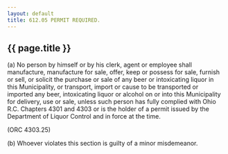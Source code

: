 ```yaml
---
layout: default 
title: 612.05 PERMIT REQUIRED.
---
```


{{ page.title }}
----------------

​(a) No person by himself or by his clerk, agent or employee shall
manufacture, manufacture for sale, offer, keep or possess for sale,
furnish or sell, or solicit the purchase or sale of any beer or
intoxicating liquor in this Municipality, or transport, import or cause
to be transported or imported any beer, intoxicating liquor or alcohol
on or into this Municipality for delivery, use or sale, unless such
person has fully complied with Ohio R.C. Chapters 4301 and 4303 or is
the holder of a permit issued by the Department of Liquor Control and in
force at the time.

(ORC 4303.25)

​(b) Whoever violates this section is guilty of a minor misdemeanor.
